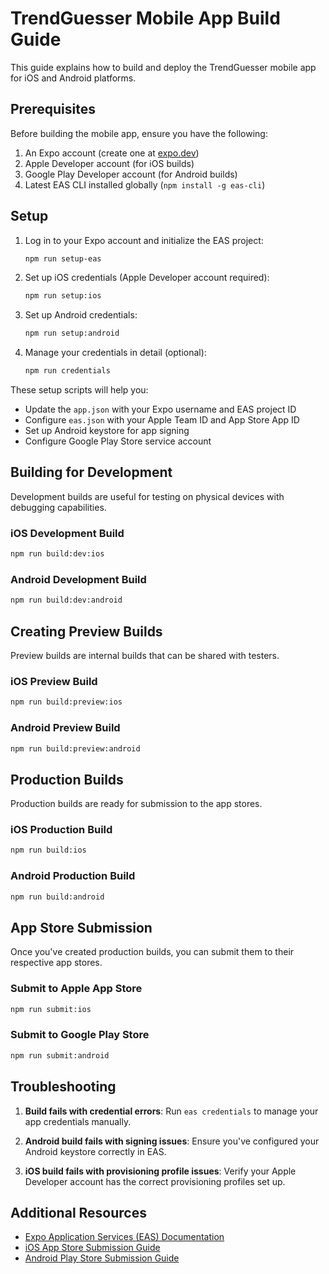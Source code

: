 # TrendGuesser Mobile App Build Guide

This guide explains how to build and deploy the TrendGuesser mobile app for iOS and Android platforms.

## Prerequisites

Before building the mobile app, ensure you have the following:

1. An Expo account (create one at [expo.dev](https://expo.dev/signup))
2. Apple Developer account (for iOS builds)
3. Google Play Developer account (for Android builds)
4. Latest EAS CLI installed globally (`npm install -g eas-cli`)

## Setup

1. Log in to your Expo account and initialize the EAS project:
   ```bash
   npm run setup-eas
   ```

2. Set up iOS credentials (Apple Developer account required):
   ```bash
   npm run setup:ios
   ```

3. Set up Android credentials:
   ```bash
   npm run setup:android
   ```

4. Manage your credentials in detail (optional):
   ```bash
   npm run credentials
   ```

These setup scripts will help you:
- Update the `app.json` with your Expo username and EAS project ID
- Configure `eas.json` with your Apple Team ID and App Store App ID
- Set up Android keystore for app signing
- Configure Google Play Store service account

## Building for Development

Development builds are useful for testing on physical devices with debugging capabilities.

### iOS Development Build
```bash
npm run build:dev:ios
```

### Android Development Build
```bash
npm run build:dev:android
```

## Creating Preview Builds

Preview builds are internal builds that can be shared with testers.

### iOS Preview Build
```bash
npm run build:preview:ios
```

### Android Preview Build
```bash
npm run build:preview:android
```

## Production Builds

Production builds are ready for submission to the app stores.

### iOS Production Build
```bash
npm run build:ios
```

### Android Production Build
```bash
npm run build:android
```

## App Store Submission

Once you've created production builds, you can submit them to their respective app stores.

### Submit to Apple App Store
```bash
npm run submit:ios
```

### Submit to Google Play Store
```bash
npm run submit:android
```

## Troubleshooting

1. **Build fails with credential errors**:
   Run `eas credentials` to manage your app credentials manually.

2. **Android build fails with signing issues**:
   Ensure you've configured your Android keystore correctly in EAS.

3. **iOS build fails with provisioning profile issues**:
   Verify your Apple Developer account has the correct provisioning profiles set up.

## Additional Resources

- [Expo Application Services (EAS) Documentation](https://docs.expo.dev/eas/)
- [iOS App Store Submission Guide](https://docs.expo.dev/submit/ios/)
- [Android Play Store Submission Guide](https://docs.expo.dev/submit/android/)